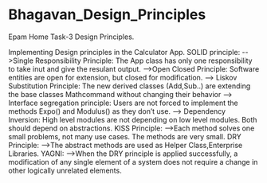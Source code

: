 # Bhagavan_Design_Principles
Epam Home Task-3 Design Principles.

Implementing Design principles in the Calculator App.
SOLID principle:
-->Single Responsibility Principle: The App class has only one responsibility to take inut and give the resulant output.
-->Open Closed Principle: Software entities are open for extension, but closed for modification.
--> Liskov Substitution Principle: The new derived classes (Add,Sub..) are extending the base classes Mathcommand without changing their behavior
--> Interface segregation principle: Users are not forced to implement the methods Expo() and Modulus() as they don’t use.
--> Dependency Inversion: High level modules are not depending on low level modules. Both should depend on abstractions.
KISS Principle:
-->Each method solves one small problems, not many use cases. The methods are very small.
DRY Principle:
-->The abstract methods are used as Helper Class,Enterprise Libraries.
YAGNI:
-->When the DRY principle is applied successfully, a modification of any single element of a system does not require a change in other logically unrelated elements.
